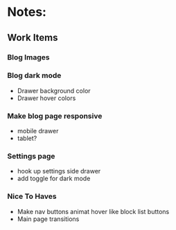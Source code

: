 # Notes:

## Work Items

### Blog Images

### Blog dark mode
- Drawer background color
- Drawer hover colors

### Make blog page responsive

- mobile drawer
- tablet?

### Settings page
- hook up settings side drawer
- add toggle for dark mode




### Nice To Haves

- Make nav buttons animat hover like block list buttons
- Main page transitions
